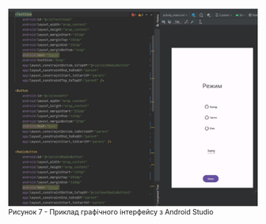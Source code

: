 ![ConstructUserInterface](/3-SoftwareConstruction/2-IDE/ConstructUserInterface.jpg)<br>
Рисунок 7 - Приклад графічного інтерфейсу з Android Studio